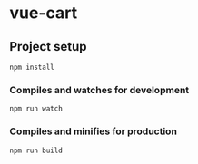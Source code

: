 # vue-cart

## Project setup
```
npm install
```

### Compiles and watches for development
```
npm run watch
```

### Compiles and minifies for production
```
npm run build
```
